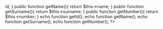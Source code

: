 

<?php
    private $id = 1;
    private $name = "Uygar";
    private $surname = "Ayhan";
    private $number = 123456789;
    public function getId(){
        return $this->id;
    }
    public function getName(){
        return $this->name;
    }
    public function getSurname(){
        return $this->surname;
    }
    public function getNumber(){
        return $this->number;
    }
    echo function getId();
    echo function getName();
    echo function getSurname();
    echo function getNumber();
?>
